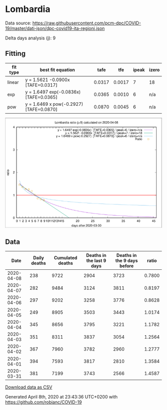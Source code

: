 # Lombardia

Data source: https://raw.githubusercontent.com/pcm-dpc/COVID-19/master/dati-json/dpc-covid19-ita-regioni.json

Delta days analysis (j): 9

## Fitting 
|fit type|best fit equation|tafe|tfe|ipeak|izero|
|-------|-----|--------|------|---|---|
|linear|y = 1.5621 -0.0900x  [TAFE=0.0317]|0.0317|0.0017|7|18|
|exp|y = 1.6497 exp(-0.0836x)  [TAFE=0.0365]|0.0365|0.0010|6|n/a|
|pow|y = 1.6469 x pow(-0.2927)  [TAFE=0.0870]|0.0870|0.0045|6|n/a|

![Plot](COVID-19_lombardia_j9_2020-04-08.png)

## Data
|Date|Daily deaths|Cumulated deaths|Deaths in the last 9 days|Deaths in the 9 days before|ratio|
|----|----------|-----------|-------|--------------------|-----|
|2020-04-08|238|9722|2904|3723|0.7800|
|2020-04-07|282|9484|3124|3811|0.8197|
|2020-04-06|297|9202|3258|3776|0.8628|
|2020-04-05|249|8905|3503|3443|1.0174|
|2020-04-04|345|8656|3795|3221|1.1782|
|2020-04-03|351|8311|3837|3054|1.2564|
|2020-04-02|367|7960|3782|2960|1.2777|
|2020-04-01|394|7593|3817|2810|1.3584|
|2020-03-31|381|7199|3743|2566|1.4587|

[Download data as CSV](COVID-19_lombardia_j9_2020-04-08.csv)

Generated April 8th, 2020 at 23:43:36 UTC+0200 with https://github.com/robianc/COVID-19
